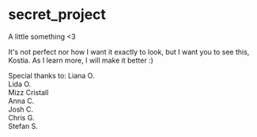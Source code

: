 # secret_project

A little something <3

It's not perfect nor how I want it exactly to look, but I want you to see this, Kostia. As I learn more, I will make it better :)

Special thanks to:
Liana O.  
Lida O.  
Mizz Cristall  
Anna C.  
Josh C.  
Chris G.  
Stefan S.  
